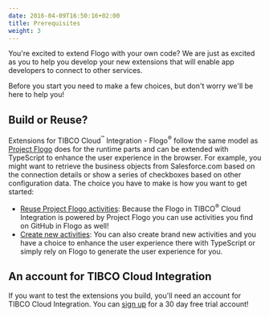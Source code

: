 ```yaml
---
date: 2016-04-09T16:50:16+02:00
title: Prerequisites
weight: 3
---
```


You're excited to extend Flogo with your own code? We are just as excited as you to help you develop your new extensions that will enable app developers to connect to other services.

Before you start you need to make a few choices, but don't worry we'll be here to help you!

## Build or Reuse?
Extensions for TIBCO Cloud<sup>&trade;</sup> Integration - Flogo<sup>&reg;</sup> follow the same model as [Project Flogo](https://flogo.io) does for the runtime parts and can be extended with TypeScript to enhance the user experience in the browser. For example, you might want to retrieve the business objects from Salesforce.com based on the connection details or show a series of checkboxes based on other configuration data. The choice you have to make is how you want to get started:

* [Reuse Project Flogo activities](./flogo): Because the Flogo in TIBCO<sup>&reg;</sup> Cloud Integration is powered by Project Flogo you can use activities you find on GitHub in Flogo as well!
* [Create new activities](./new-activities): You can also create brand new activities and you have a choice to enhance the user experience there with TypeScript or simply rely on Flogo to generate the user experience for you.

## An account for TIBCO Cloud Integration

If you want to test the extensions you build, you'll need an account for TIBCO Cloud Integration. You can [sign up](https://www.tibco.com/products/tibco-cloud-integration) for a 30 day free trial account!
